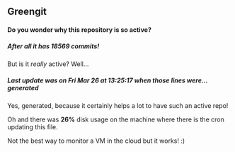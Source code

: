 ## Greengit

#### Do you wonder why this repository is so active?

##### After all it has 18569 commits!

But is it *really* active? Well...

##### Last update was on Fri Mar 26 at 13:25:17 when those lines were... generated

Yes, generated, because it certainly helps a lot to have such an active repo!

Oh and there was **26%** disk usage on the machine
where there is the cron updating this file.

Not the best way to monitor a VM in the cloud but it works! :)
